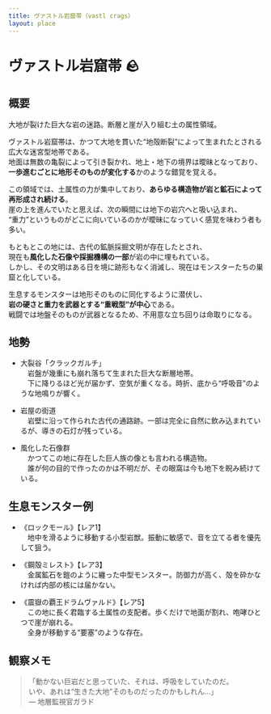 ```yaml
---
title: ヴァストル岩窟帯（vastl crags）
layout: place
---
```



# ヴァストル岩窟帯 🪨

## 概要
大地が裂けた巨大な岩の迷路。断層と崖が入り組む土の属性領域。

ヴァストル岩窟帯は、かつて大地を貫いた“地殻断裂”によって生まれたとされる広大な迷宮型地帯である。  
地面は無数の亀裂によって引き裂かれ、地上・地下の境界は曖昧となっており、  
**一歩進むごとに地形そのものが変化する**かのような錯覚を覚える。

この領域では、土属性の力が集中しており、**あらゆる構造物が岩と鉱石によって再形成され続ける**。  
崖の上を進んでいたと思えば、次の瞬間には地下の岩穴へと吸い込まれ、  
“重力”というものがどこに向いているのかが曖昧になっていく感覚を味わう者も多い。

もともとこの地には、古代の鉱脈採掘文明が存在したとされ、  
現在も**風化した石像や採掘機構の一部**が岩の中に埋もれている。  
しかし、その文明はある日を境に跡形もなく消滅し、現在はモンスターたちの巣窟と化している。

生息するモンスターは地形そのものに同化するように潜伏し、  
**岩の硬さと重力を武器とする“重戦型”が中心**である。  
戦闘では地盤そのものが武器となるため、不用意な立ち回りは命取りになる。

## 地勢
- 大裂谷「クラックガルチ」  
　岩盤が幾重にも崩れ落ちて生まれた巨大な断層地帯。  
　下に降りるほど光が届かず、空気が重くなる。時折、底から“呼吸音”のような地鳴りが響く。

- 岩屋の街道  
　岩壁に沿って作られた古代の通路跡。一部は完全に自然に飲み込まれているが、導きの石灯が残っている。

- 風化した石像群  
　かつてこの地に存在した巨人族の像とも言われる構造物。  
　誰が何の目的で作ったのかは不明だが、その眼窩は今も地下を睨み続けている。

## 生息モンスター例
- 《ロックモール》【レア1】  
　地中を滑るように移動する小型岩獣。振動に敏感で、音を立てる者を優先して狙う。

- 《鋼殻ミレスト》【レア3】  
　金属鉱石を鎧のように纏った中型モンスター。防御力が高く、殻を砕かなければ内部の核には届かない。

- 《震嶽の覇王ドラムヴァルド》【レア5】  
　この地に長く君臨する土属性の支配者。歩くだけで地面が割れ、咆哮ひとつで崖が崩れる。  
　全身が移動する“要塞”のような存在。

## 観察メモ
> 「動かない巨岩だと思っていた、それは、呼吸をしていたのだ。  
> いや、あれは“生きた大地”そのものだったのかもしれん…」  
> ― 地層監視官ガラド
